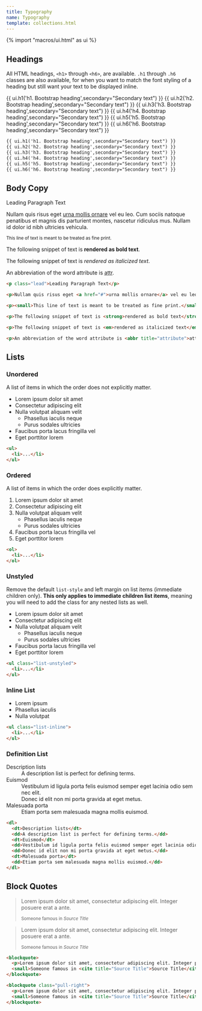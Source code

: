 ```yaml
---
title: Typography
name: Typography
template: collections.html
---
```

{% import "macros/ui.html" as ui %}

## Headings

All HTML headings, `<h1>` through `<h6>`, are available. `.h1` through `.h6` classes are also available, for when you want to match the font styling of a heading but still want your text to be displayed inline.

<div class="docs-example">
  {{ ui.h1('h1. Bootstrap heading',secondary="Secondary text") }}
  {{ ui.h2('h2. Bootstrap heading',secondary="Secondary text") }}
  {{ ui.h3('h3. Bootstrap heading',secondary="Secondary text") }}
  {{ ui.h4('h4. Bootstrap heading',secondary="Secondary text") }}
  {{ ui.h5('h5. Bootstrap heading',secondary="Secondary text") }}
  {{ ui.h6('h6. Bootstrap heading',secondary="Secondary text") }}
</div>

```html
{{ ui.h1('h1. Bootstrap heading',secondary="Secondary text") }}
{{ ui.h2('h2. Bootstrap heading',secondary="Secondary text") }}
{{ ui.h3('h3. Bootstrap heading',secondary="Secondary text") }}
{{ ui.h4('h4. Bootstrap heading',secondary="Secondary text") }}
{{ ui.h5('h5. Bootstrap heading',secondary="Secondary text") }}
{{ ui.h6('h6. Bootstrap heading',secondary="Secondary text") }}
```

## Body Copy

<div class="docs-example" {{ ui.tooltip('{{text}}') }}>
  <p class="lead">Leading Paragraph Text</p>
  <p>Nullam quis risus eget <a href="#">urna mollis ornare</a> vel eu leo. Cum sociis natoque penatibus et magnis dis parturient montes, nascetur ridiculus mus. Nullam id dolor id nibh ultricies vehicula.</p>
  <p><small>This line of text is meant to be treated as fine print.</small></p>
  <p>The following snippet of text is <strong>rendered as bold text</strong>.</p>
  <p>The following snippet of text is <em>rendered as italicized text</em>.</p>
  <p>An abbreviation of the word attribute is <abbr title="attribute">attr</abbr>.</p>
</div>

```html
<p class="lead">Leading Paragraph Text</p>

<p>Nullam quis risus eget <a href="#">urna mollis ornare</a> vel eu leo. Cum sociis natoque penatibus et magnis dis parturient montes, nascetur ridiculus mus. Nullam id dolor id nibh ultricies vehicula.</p>

<p><small>This line of text is meant to be treated as fine print.</small></p>

<p>The following snippet of text is <strong>rendered as bold text</strong>.</p>

<p>The following snippet of text is <em>rendered as italicized text</em>.</p>

<p>An abbreviation of the word attribute is <abbr title="attribute">attr</abbr>.</p>
```

## Lists

### Unordered

A list of items in which the order does not explicitly matter.

<div class="docs-example">
  <ul>
    <li>Lorem ipsum dolor sit amet</li>
    <li>Consectetur adipiscing elit</li>
    <li>Nulla volutpat aliquam velit
      <ul>
        <li>Phasellus iaculis neque</li>
        <li>Purus sodales ultricies</li>
      </ul>
    </li>
    <li>Faucibus porta lacus fringilla vel</li>
    <li>Eget porttitor lorem</li>
  </ul>
</div>

```html
<ul>
  <li>...</li>
</ul>
```

### Ordered

A list of items in which the order does explicitly matter.

<div class="docs-example">
  <ol>
    <li>Lorem ipsum dolor sit amet</li>
    <li>Consectetur adipiscing elit</li>
    <li>Nulla volutpat aliquam velit
      <ul>
        <li>Phasellus iaculis neque</li>
        <li>Purus sodales ultricies</li>
      </ul>
    </li>
    <li>Faucibus porta lacus fringilla vel</li>
    <li>Eget porttitor lorem</li>
  </ol>
</div>

```html
<ol>
  <li>...</li>
</ol>
```

### Unstyled

Remove the default <code>list-style</code> and left margin on list items (immediate children only). <strong>This only applies to immediate children list items</strong>, meaning you will need to add the class for any nested lists as well.

<div class="docs-example">
  <ul>
    <li>Lorem ipsum dolor sit amet</li>
    <li>Consectetur adipiscing elit</li>
    <li>Nulla volutpat aliquam velit
      <ul>
        <li>Phasellus iaculis neque</li>
        <li>Purus sodales ultricies</li>
      </ul>
    </li>
    <li>Faucibus porta lacus fringilla vel</li>
    <li>Eget porttitor lorem</li>
  </ul>
</div>

```html
<ul class="list-unstyled">
  <li>...</li>
</ul>
```

### Inline List

<div class="docs-example">
  <ul class="list-inline">
    <li>Lorem ipsum</li>
    <li>Phasellus iaculis</li>
    <li>Nulla volutpat</li>
  </ul>
</div>

```html
<ul class="list-inline">
  <li>...</li>
</ul>
```

### Definition List

<div class="docs-example">
  <dl>
    <dt>Description lists</dt>
    <dd>A description list is perfect for defining terms.</dd>
    <dt>Euismod</dt>
    <dd>Vestibulum id ligula porta felis euismod semper eget lacinia odio sem nec elit.</dd>
    <dd>Donec id elit non mi porta gravida at eget metus.</dd>
    <dt>Malesuada porta</dt>
    <dd>Etiam porta sem malesuada magna mollis euismod.</dd>
  </dl>
</div>

```html
<dl>
  <dt>Description lists</dt>
  <dd>A description list is perfect for defining terms.</dd>
  <dt>Euismod</dt>
  <dd>Vestibulum id ligula porta felis euismod semper eget lacinia odio sem nec elit.</dd>
  <dd>Donec id elit non mi porta gravida at eget metus.</dd>
  <dt>Malesuada porta</dt>
  <dd>Etiam porta sem malesuada magna mollis euismod.</dd>
</dl>
```

## Block Quotes

<div class="docs-example">
  <blockquote>
    <p>Lorem ipsum dolor sit amet, consectetur adipiscing elit. Integer posuere erat a ante.</p>
    <small>Someone famous in <cite title="Source Title">Source Title</cite></small>
  </blockquote>

  <blockquote class="pull-right">
    <p>Lorem ipsum dolor sit amet, consectetur adipiscing elit. Integer posuere erat a ante.</p>
    <small>Someone famous in <cite title="Source Title">Source Title</cite></small>
  </blockquote>
</div>

```html
<blockquote>
  <p>Lorem ipsum dolor sit amet, consectetur adipiscing elit. Integer posuere erat a ante.</p>
  <small>Someone famous in <cite title="Source Title">Source Title</cite></small>
</blockquote>

<blockquote class="pull-right">
  <p>Lorem ipsum dolor sit amet, consectetur adipiscing elit. Integer posuere erat a ante.</p>
  <small>Someone famous in <cite title="Source Title">Source Title</cite></small>
</blockquote>
```
